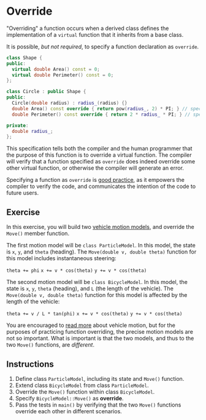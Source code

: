 # Override

"Overriding" a function occurs when a derived class defines the implementation of a `virtual` function that it inherits from a base class.

It is possible, _but not required_, to specify a function declaration as `override`.

```C++
class Shape {
public:
  virtual double Area() const = 0;
  virtual double Perimeter() const = 0;
};

class Circle : public Shape {
public:
  Circle(double radius) : radius_(radius) {}
  double Area() const override { return pow(radius_, 2) * PI; } // specified as an override function
  double Perimeter() const override { return 2 * radius_ * PI; } // specified as an override function

private:
  double radius_;
};
```

This specification tells both the compiler and the human programmer that the purpose of this function is to override a virtual function. The compiler will verify that a function specified as `override` does indeed override some other virtual function, or otherwise the compiler will generate an error.

Specifying a function as `override` is [good practice](http://isocpp.github.io/CppCoreGuidelines/CppCoreGuidelines#Rh-override), as it empowers the compiler to verify the code, and communicates the intention of the code to future users.

## Exercise

In this exercise, you will build two [vehicle motion models](http://www.cs.cmu.edu/~motionplanning/reading/PlanningforDynamicVeh-1.pdf), and override the `Move()` member function.

The first motion model will be `class ParticleModel`. In this model, the state is `x`, `y`, and `theta` (heading). The `Move(double v, double theta)` function for this model includes instantaneous steering:

`theta += phi`
`x += v * cos(theta)`
`y += v * cos(theta)`

The second motion model will be `class BicycleModel`. In this model, the state is `x`, `y`, `theta` (heading), and `L` (the length of the vehicle). The `Move(double v, double theta)` function for this model is affected by the length of the vehicle:

`theta += v / L * tan(phi)`
`x += v * cos(theta)`
`y += v * cos(theta)`

You are encouraged to [read more](http://www.cs.cmu.edu/~motionplanning/reading/PlanningforDynamicVeh-1.pdf) about vehicle motion, but for the purposes of practicing function overriding, the precise motion models are not so important. What is important is that the two models, and thus to the two `Move()` functions, are _different_.

## Instructions

1. Define class `ParticleModel`, including its state and `Move()` function.
2. Extend class `BicycleModel` from class `ParticleModel`.
3. Override the `Move()` function within class `BicycleModel`.
4. Specify `BicycleModel::Move()` as **override**.
5. Pass the tests in `main()` by verifying that the two `Move()` functions override each other in different scenarios.
